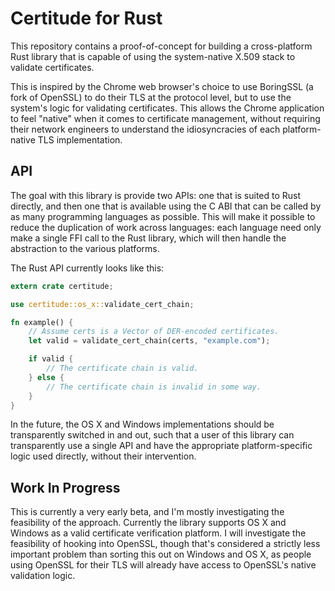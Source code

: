 # Certitude for Rust

This repository contains a proof-of-concept for building a cross-platform Rust library that is capable of using the system-native X.509 stack to validate certificates.

This is inspired by the Chrome web browser's choice to use BoringSSL (a fork of OpenSSL) to do their TLS at the protocol level, but to use the system's logic for validating certificates. This allows the Chrome application to feel "native" when it comes to certificate management, without requiring their network engineers to understand the idiosyncracies of each platform-native TLS implementation.

## API

The goal with this library is provide two APIs: one that is suited to Rust directly, and then one that is available using the C ABI that can be called by as many programming languages as possible. This will make it possible to reduce the duplication of work across languages: each language need only make a single FFI call to the Rust library, which will then handle the abstraction to the various platforms.

The Rust API currently looks like this:

```rust
extern crate certitude;

use certitude::os_x::validate_cert_chain;

fn example() {
    // Assume certs is a Vector of DER-encoded certificates.
    let valid = validate_cert_chain(certs, "example.com");

    if valid {
        // The certificate chain is valid.
    } else {
        // The certificate chain is invalid in some way.
    }
}
```

In the future, the OS X and Windows implementations should be transparently switched in and out, such that a user of this library can transparently use a single API and have the appropriate platform-specific logic used directly, without their intervention.

## Work In Progress

This is currently a very early beta, and I'm mostly investigating the feasibility of the approach. Currently the library supports OS X and Windows as a valid certificate verification platform. I will investigate the feasibility of hooking into OpenSSL, though that's considered a strictly less important problem than sorting this out on Windows and OS X, as people using OpenSSL for their TLS will already have access to OpenSSL's native validation logic.

